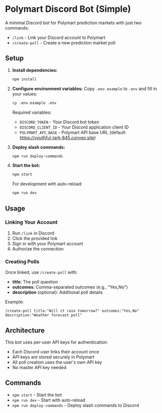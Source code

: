 # Polymart Discord Bot (Simple)

A minimal Discord bot for Polymart prediction markets with just two commands:
- `/link` - Link your Discord account to Polymart
- `/create-poll` - Create a new prediction market poll

## Setup

1. **Install dependencies:**
   ```bash
   npm install
   ```

2. **Configure environment variables:**
   Copy `.env.example` to `.env` and fill in your values:
   ```bash
   cp .env.example .env
   ```

   Required variables:
   - `DISCORD_TOKEN` - Your Discord bot token
   - `DISCORD_CLIENT_ID` - Your Discord application client ID
   - `POLYMART_API_BASE` - Polymart API base URL (default: https://youthful-lark-845.convex.site)

3. **Deploy slash commands:**
   ```bash
   npm run deploy-commands
   ```

4. **Start the bot:**
   ```bash
   npm start
   ```

   For development with auto-reload:
   ```bash
   npm run dev
   ```

## Usage

### Linking Your Account

1. Run `/link` in Discord
2. Click the provided link
3. Sign in with your Polymart account
4. Authorize the connection

### Creating Polls

Once linked, use `/create-poll` with:
- **title**: The poll question
- **outcomes**: Comma-separated outcomes (e.g., "Yes,No")
- **description** (optional): Additional poll details

Example:
```
/create-poll title:"Will it rain tomorrow?" outcomes:"Yes,No" description:"Weather forecast poll"
```

## Architecture

This bot uses per-user API keys for authentication:
- Each Discord user links their account once
- API keys are stored securely in Polymart
- All poll creation uses the user's own API key
- No master API key needed

## Commands

- `npm start` - Start the bot
- `npm run dev` - Start with auto-reload
- `npm run deploy-commands` - Deploy slash commands to Discord
